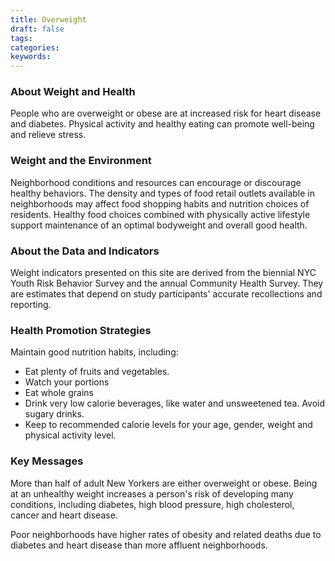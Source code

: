 ```yaml
---
title: Overweight
draft: false
tags: 
categories: 
keywords: 
---
```

<h3>About Weight and Health</h3>
<p>People who are overweight or obese are at increased risk for heart disease and diabetes. Physical activity and healthy eating can promote well-being and relieve stress.</p>
<h3>Weight and the Environment</h3>
<p>Neighborhood conditions and resources can encourage or discourage healthy behaviors. The density and types of food retail outlets available in neighborhoods may affect food shopping habits and nutrition choices of residents. Healthy food choices combined with physically active lifestyle support maintenance of an optimal bodyweight and overall good health.</p>
<h3>About the Data and Indicators</h3>
<p>Weight indicators presented on this site are derived from the biennial NYC Youth Risk Behavior Survey and the annual Community Health Survey. They are estimates that depend on study participants' accurate recollections and reporting.</p>
<h3>Health Promotion Strategies</h3>
<p>Maintain good nutrition habits, including:</p>
<ul>
<li>Eat plenty of fruits and vegetables.</li>
<li>Watch your portions</li>
<li>Eat whole grains &nbsp;</li>
<li>Drink very low calorie beverages, like water and unsweetened tea. Avoid sugary drinks.</li>
<li>Keep to recommended calorie levels for your age, gender, weight and physical activity level.&nbsp;</li>
</ul>
<h3>Key Messages</h3>
<p>More than half of adult New Yorkers are either overweight or obese. Being at an unhealthy weight increases a person's risk of developing many conditions, including diabetes, high blood pressure, high cholesterol, cancer and heart disease.</p>
<p>Poor neighborhoods have higher rates of obesity and related deaths due to diabetes and heart disease than more affluent neighborhoods.</p>
